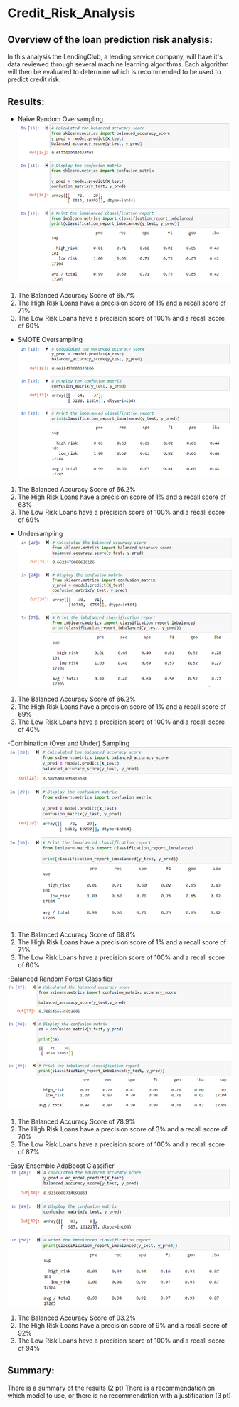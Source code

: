 # Credit_Risk_Analysis

## Overview of the loan prediction risk analysis:

In this analysis the LendingClub, a lending service company, will have it's data reviewed through several machine learning algorithms. Each algorithm will then be evaluated to determine which is recommended to be used to predict credit risk. 

## Results:

- Naive Random Oversampling
![This is an image](https://github.com/SubF/Credit_Risk_Analysis/blob/main/Images/Naive%20Random%20Oversampling.png)

1. The Balanced Accuracy Score of 65.7%
2. The High Risk Loans have a precision score of 1% and a recall score of 71%
3. The Low Risk Loans have a precision score of 100% and a recall score of 60%

- SMOTE Oversampling
![This is an image](https://github.com/SubF/Credit_Risk_Analysis/blob/main/Images/SMOTE%20Oversampling.png)

1. The Balanced Accuracy Score of 66.2%
2. The High Risk Loans have a precision score of 1% and a recall score of 63%
3. The Low Risk Loans have a precision score of 100% and a recall score of 69%

- Undersampling
![This is an image](https://github.com/SubF/Credit_Risk_Analysis/blob/main/Images/Undersampling.png)

1. The Balanced Accuracy Score of 66.2%
2. The High Risk Loans have a precision score of 1% and a recall score of 69%
3. The Low Risk Loans have a precision score of 100% and a recall score of 40%

-Combination (Over and Under) Sampling
![This is an image](https://github.com/SubF/Credit_Risk_Analysis/blob/main/Images/Combination%20(Over%20and%20Under)%20Sampling.png)

1. The Balanced Accuracy Score of 68.8%
2. The High Risk Loans have a precision score of 1% and a recall score of 71%
3. The Low Risk Loans have a precision score of 100% and a recall score of 60%

-Balanced Random Forest Classifier
![This is an image](https://github.com/SubF/Credit_Risk_Analysis/blob/main/Images/Balanced%20Random%20Forest%20Classifier.png)

1. The Balanced Accuracy Score of 78.9%
2. The High Risk Loans have a precision score of 3% and a recall score of 70%
3. The Low Risk Loans have a precision score of 100% and a recall score of 87%

-Easy Ensemble AdaBoost Classifier
![This is an image](https://github.com/SubF/Credit_Risk_Analysis/blob/main/Images/Easy%20Ensemble%20AdaBoost%20Classifier.png)

1. The Balanced Accuracy Score of 93.2%
2. The High Risk Loans have a precision score of 9% and a recall score of 92%
3. The Low Risk Loans have a precision score of 100% and a recall score of 94%

## Summary:

There is a summary of the results (2 pt)
There is a recommendation on which model to use, or there is no recommendation with a justification (3 pt)
